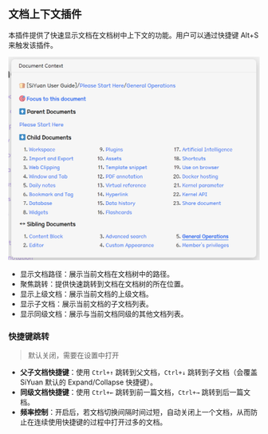 ## 文档上下文插件

本插件提供了快速显示文档在文档树中上下文的功能。用户可以通过快捷键 Alt+S 来触发该插件。

![](preview.png)

- 显示文档路径：展示当前文档在文档树中的路径。
- 聚焦跳转：提供快速跳转到文档在文档树的所在位置。
- 显示上级文档：展示当前文档的上级文档。
- 显示子文档：展示当前文档的子文档列表。
- 显示同级文档：展示与当前文档同级的其他文档列表。

### 快捷键跳转

> 默认关闭，需要在设置中打开

- **父子文档快捷键**：使用 `Ctrl+↑` 跳转到父文档，`Ctrl+↓` 跳转到子文档（会覆盖 SiYuan 默认的 Expand/Collapse 快捷键）。
- **同级文档快捷键**：使用 `Ctrl+←` 跳转到前一篇文档，`Ctrl+→` 跳转到后一篇文档。
- **频率控制**：开启后，若文档切换间隔时间过短，自动关闭上一个文档，从而防止在连续使用快捷键的过程中打开过多的文档。
